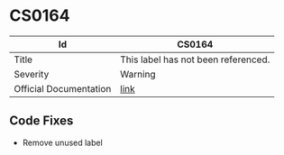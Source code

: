 # CS0164

| Id                     | CS0164                                                            |
| ---------------------- | ----------------------------------------------------------------- |
| Title                  | This label has not been referenced\.                              |
| Severity               | Warning                                                           |
| Official Documentation | [link](http://docs.microsoft.com/en-us/dotnet/csharp/misc/cs0164) |

## Code Fixes

* Remove unused label

